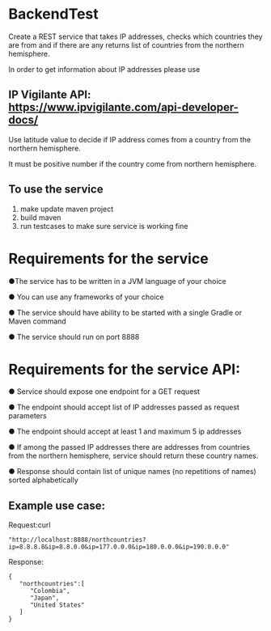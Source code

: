# BackendTest

Create a REST service that takes IP addresses, checks which countries they are 
from and if there are any returns list of countries from the northern hemisphere. 


In order to get information about IP addresses please use 

## IP Vigilante API: https://www.ipvigilante.com/api-developer-docs/ ## 


Use latitude value to decide if IP address comes from a country from the northern hemisphere.

It must be positive number if the country come from northern hemisphere.

## To use the service

1. make update maven project 
2. build maven 
3. run testcases to make sure service is working fine 


# Requirements for the service


●The service has to be written in a JVM language of your choice

●	You can use any frameworks of your choice

●	The service should have ability to be started with a single Gradle or Maven command

●	The service should run on port 8888

# Requirements for the service API:

●	Service should expose one endpoint for a GET request

●	The endpoint should accept list of IP addresses passed as request parameters

●	The endpoint should accept at least 1 and maximum 5 ip addresses

●	If among the passed IP addresses there are addresses from countries from the northern hemisphere, service should return these country names.

●	Response should contain list of unique names (no repetitions of names) sorted alphabetically


## Example use case:

Request:curl 

```
"http://localhost:8888/northcountries?ip=8.8.8.8&ip=8.8.0.0&ip=177.0.0.0&ip=180.0.0.0&ip=190.0.0.0"
```

Response: 
```
{  
   "northcountries":[  
      "Colombia",
      "Japan",
      "United States"
   ]
}
```

